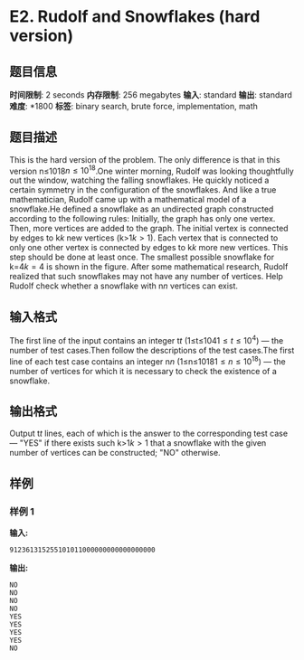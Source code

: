 # E2. Rudolf and Snowflakes (hard version)

## 题目信息

**时间限制**: 2 seconds
**内存限制**: 256 megabytes
**输入**: standard
**输出**: standard
**难度**: *1800
**标签**: binary search, brute force, implementation, math

## 题目描述

This is the hard version of the problem. The only difference is that in this version n≤1018$n \le 10^{18}$.One winter morning, Rudolf was looking thoughtfully out the window, watching the falling snowflakes. He quickly noticed a certain symmetry in the configuration of the snowflakes. And like a true mathematician, Rudolf came up with a mathematical model of a snowflake.He defined a snowflake as an undirected graph constructed according to the following rules: Initially, the graph has only one vertex. Then, more vertices are added to the graph. The initial vertex is connected by edges to k$k$ new vertices (k>1$k > 1$). Each vertex that is connected to only one other vertex is connected by edges to k$k$ more new vertices. This step should be done at least once. The smallest possible snowflake for k=4$k = 4$ is shown in the figure. After some mathematical research, Rudolf realized that such snowflakes may not have any number of vertices. Help Rudolf check whether a snowflake with n$n$ vertices can exist.

## 输入格式

The first line of the input contains an integer t$t$ (1≤t≤104$1 \le t \le 10^4$) — the number of test cases.Then follow the descriptions of the test cases.The first line of each test case contains an integer n$n$ (1≤n≤1018$1 \le n \le 10^{18}$) — the number of vertices for which it is necessary to check the existence of a snowflake.

## 输出格式

Output t$t$ lines, each of which is the answer to the corresponding test case — "YES" if there exists such k>1$k > 1$ that a snowflake with the given number of vertices can be constructed; "NO" otherwise.

## 样例

### 样例 1

**输入:**
```
912361315255101011000000000000000000
```

**输出:**
```
NO
NO
NO
NO
YES
YES
YES
YES
NO
```
